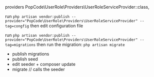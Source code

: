 providers
PopCode\UserRole\Providers\UserRoleServiceProvider::class,

run
`php artisan vendor:publish --provider="PopCode\UserRole\Providers\UserRoleServiceProvider" --tag=congfig`
then edit configuration file

run
`php artisan vendor:publish --provider="PopCode\UserRole\Providers\UserRoleServiceProvider" --tag=migrations`
then run the migration: `php artisan migrate`



- publish migrations
- publish seed
- edit seeder + composer update
- migrate // calls the seeder

